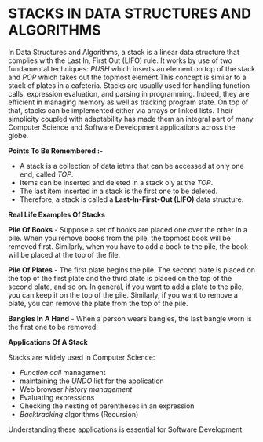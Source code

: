 # STACKS IN DATA STRUCTURES AND ALGORITHMS
In Data Structures and Algorithms, a stack is a linear data structure that complies with the Last In, First Out (LIFO) rule. It works by use of two fundamental techniques: *PUSH* which inserts an element on top of the stack and *POP* which takes out the topmost element.This concept is similar to a stack of plates in a cafeteria. Stacks are usually used for handling function calls, expression evaluation, and parsing in programming. Indeed, they are efficient in managing memory as well as tracking program state. On top of that, stacks can be implemented either via arrays or linked lists. Their simplicity coupled with adaptability has made them an integral part of many Computer Science and Software Development applications across the globe.

**Points To Be Remembered :-**
- A stack is a collection of data ietms that can be accessed at only one end, called *TOP*.
- Items can be inserted and deleted in a stack oly at the *TOP*.
- The last item inserted in a stack is the first one to be deleted.
- Therefore, a stack is called a **Last-In-First-Out (LIFO)** data structure.

**Real Life Examples Of Stacks**

**Pile Of Books** - Suppose a set of books are placed one over the other in a pile. When you remove books from the pile, the topmost book will be removed first. Similarly, when you have to add a book to the pile, the book will be placed at the top of the file.

**Pile Of Plates** - The first plate begins the pile. The second plate is placed on the top of the first plate and the third plate is placed on the top of the second plate, and so on. In general, if you want to add a plate to the pile, you can keep it on the top of the pile. Similarly, if you want to remove a plate, you can remove the plate from the top of the pile.

**Bangles In A Hand** - When a person wears bangles, the last bangle worn is the first one to be removed.

**Applications Of A Stack**

Stacks are widely used in Computer Science:
- *Function call* management
- maintaining the *UNDO* list for the application
- Web browser *history management*
- Evaluating expressions
- Checking the nesting of parentheses in an expression
- *Backtracking* algorithms (Recursion)

Understanding these applications is essential for Software Development.

